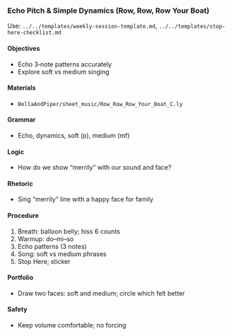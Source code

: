 ### Echo Pitch & Simple Dynamics (Row, Row, Row Your Boat)

Use: `../../templates/weekly-session-template.md`, `../../templates/stop-here-checklist.md`

#### Objectives
- Echo 3‑note patterns accurately
- Explore soft vs medium singing

#### Materials
- `BellaAndPiper/sheet_music/Row_Row_Row_Your_Boat_C.ly`

#### Grammar
- Echo, dynamics, soft (p), medium (mf)

#### Logic
- How do we show “merrily” with our sound and face?

#### Rhetoric
- Sing “merrily” line with a happy face for family

#### Procedure
1) Breath: balloon belly; hiss 6 counts
2) Warmup: do–mi–so
3) Echo patterns (3 notes)
4) Song: soft vs medium phrases
5) Stop Here; sticker

#### Portfolio
- Draw two faces: soft and medium; circle which felt better

#### Safety
- Keep volume comfortable; no forcing

